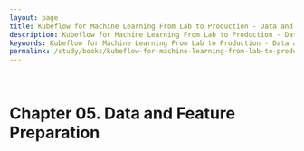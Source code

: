 ```yaml
---
layout: page
title: Kubeflow for Machine Learning From Lab to Production - Data and Feature Preparation
description: Kubeflow for Machine Learning From Lab to Production - Data and Feature Preparation
keywords: Kubeflow for Machine Learning From Lab to Production - Data and Feature Preparation
permalink: /study/books/kubeflow-for-machine-learning-from-lab-to-production/data-and-feature-preparation/
---
```


<br/>

# Chapter 05. Data and Feature Preparation
